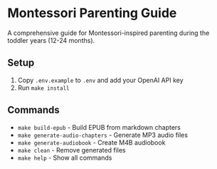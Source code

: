 # Montessori Parenting Guide

A comprehensive guide for Montessori-inspired parenting during the toddler years (12-24 months).

## Setup

1. Copy `.env.example` to `.env` and add your OpenAI API key
2. Run `make install`

## Commands

- `make build-epub` - Build EPUB from markdown chapters
- `make generate-audio-chapters` - Generate MP3 audio files
- `make generate-audiobook` - Create M4B audiobook
- `make clean` - Remove generated files
- `make help` - Show all commands